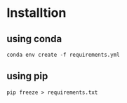 # Installtion
## using conda
```
conda env create -f requirements.yml
```

## using pip
```
pip freeze > requirements.txt
```
